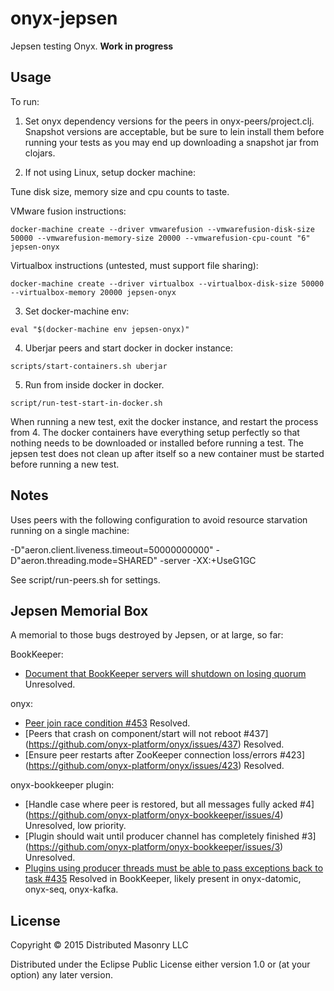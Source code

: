 # onyx-jepsen

Jepsen testing Onyx. **Work in progress**

## Usage

To run:

1. Set onyx dependency versions for the peers in onyx-peers/project.clj.
   Snapshot versions are acceptable, but be sure to lein install them before
   running your tests as you may end up downloading a snapshot jar from
   clojars.

2. If not using Linux, setup docker machine:

Tune disk size, memory size and cpu counts to taste.

VMware fusion instructions:
```
docker-machine create --driver vmwarefusion --vmwarefusion-disk-size 50000 --vmwarefusion-memory-size 20000 --vmwarefusion-cpu-count "6" jepsen-onyx
```

Virtualbox instructions (untested, must support file sharing):
```
docker-machine create --driver virtualbox --virtualbox-disk-size 50000 --virtualbox-memory 20000 jepsen-onyx
```

3. Set docker-machine env:
```
eval "$(docker-machine env jepsen-onyx)"
```

4. Uberjar peers and start docker in docker instance:
```
scripts/start-containers.sh uberjar
```

5. Run from inside docker in docker.
```
script/run-test-start-in-docker.sh
```

When running a new test, exit the docker instance, and restart the process from
4. The docker containers have everything setup perfectly so that nothing needs
to be downloaded or installed before running a test. The jepsen test does not
clean up after itself so a new container must be started before running a new test.

## Notes

Uses peers with the following configuration to avoid resource starvation running on a single machine:

-D"aeron.client.liveness.timeout=50000000000" -D"aeron.threading.mode=SHARED" -server -XX:+UseG1GC 

See script/run-peers.sh for settings.

## Jepsen Memorial Box

A memorial to those bugs destroyed by Jepsen, or at large, so far:

BookKeeper:

* [Document that BookKeeper servers will shutdown on losing quorum](https://issues.apache.org/jira/browse/BOOKKEEPER-882) Unresolved.

onyx:

* [Peer join race condition #453](https://github.com/onyx-platform/onyx/issues/453) Resolved.
* [Peers that crash on component/start will not reboot #437] (https://github.com/onyx-platform/onyx/issues/437) Resolved. 
* [Ensure peer restarts after ZooKeeper connection loss/errors #423] (https://github.com/onyx-platform/onyx/issues/423) Resolved.

onyx-bookkeeper plugin:
* [Handle case where peer is restored, but all messages fully acked #4] (https://github.com/onyx-platform/onyx-bookkeeper/issues/4) Unresolved, low priority.
* [Plugin should wait until producer channel has completely finished #3] (https://github.com/onyx-platform/onyx-bookkeeper/issues/3) Unresolved.
* [Plugins using producer threads must be able to pass exceptions back to task #435](https://github.com/onyx-platform/onyx/issues/435) Resolved in BookKeeper, likely present in onyx-datomic, onyx-seq, onyx-kafka.

## License

Copyright © 2015 Distributed Masonry LLC

Distributed under the Eclipse Public License either version 1.0 or (at
your option) any later version.
